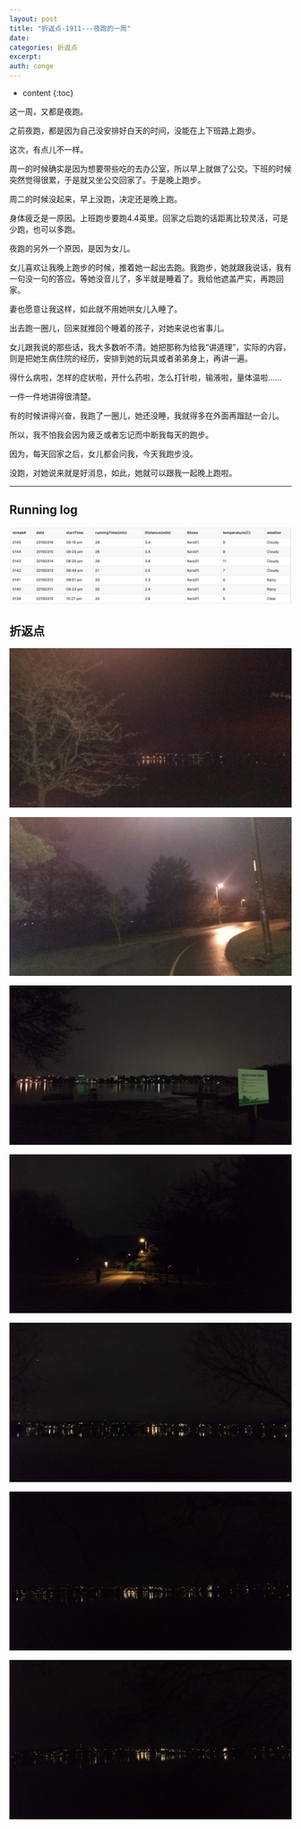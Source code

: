 ```yaml
---
layout: post
title: "折返点-1911---夜跑的一周"
date:
categories: 折返点
excerpt:
auth: conge
---
```

* content
{:toc}

这一周，又都是夜跑。

之前夜跑，都是因为自己没安排好白天的时间，没能在上下班路上跑步。

这次，有点儿不一样。

周一的时候确实是因为想要带些吃的去办公室，所以早上就做了公交。下班的时候突然觉得很累，于是就又坐公交回家了。于是晚上跑步。

周二的时候没起来，早上没跑，决定还是晚上跑。

身体疲乏是一原因。上班跑步要跑4.4英里。回家之后跑的话距离比较灵活，可是少跑，也可以多跑。

夜跑的另外一个原因，是因为女儿。

女儿喜欢让我晚上跑步的时候，推着她一起出去跑。我跑步，她就跟我说话，我有一句没一句的答应。等她没音儿了，多半就是睡着了。我给他遮盖严实，再跑回家。

妻也愿意让我这样，如此就不用她哄女儿入睡了。

出去跑一圈儿，回来就推回个睡着的孩子，对她来说也省事儿。

女儿跟我说的那些话，我大多数听不清。她把那称为给我“讲道理”，实际的内容，则是把她生病住院的经历，安排到她的玩具或者弟弟身上，再讲一遍。

得什么病啦，怎样的症状啦，开什么药啦，怎么打针啦，输液啦，量体温啦……

一件一件地讲得很清楚。

有的时候讲得兴奋，我跑了一圈儿，她还没睡，我就得多在外面再蹓跶一会儿。

所以，我不怕我会因为疲乏或者忘记而中断我每天的跑步。

因为，每天回家之后，女儿都会问我，今天我跑步没。

没跑，对她说来就是好消息，如此，她就可以跟我一起晚上跑啦。

----

## Running log
![Running log week 11, 2019](/assets/images/折返点/118382-9d4778274d4e118d.png)

## 折返点

![20190310.jpg](/assets/images/折返点/118382-9a795eb13b759593.jpg)

![20190311.jpg](/assets/images/折返点/118382-ab4be345e1406812.jpg)

![20190312.jpg](/assets/images/折返点/118382-e49b230782aab5b9.jpg)

![20190313.jpg](/assets/images/折返点/118382-2e2e56daf2345a08.jpg)

![20190314.jpg](/assets/images/折返点/118382-de0857ad97f92847.jpg)

![20190315.jpg](/assets/images/折返点/118382-47173b1cee4898d3.jpg)

![20190316.jpg](/assets/images/折返点/118382-a7bdf3bc2d4cab7a.jpg)
